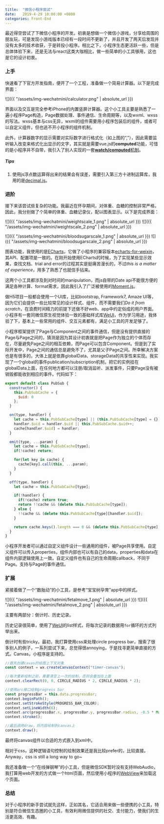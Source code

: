 ```yaml
---
title:  "微信小程序尝试"
date:   2019-4-29 10:00:00 +0800
categories: Front-End
---
```




最近得空尝试了下微信小程序的开发。初衷是想做一个微信小游戏，分享给周围的朋友玩，可是发现小游戏版本已经有一段时间不更新了，并且开发了两天后发现并没有太多的技术收获，于是转投小程序。相比之下，小程序生态更活跃一些，但是总体体验下来，还是无法与react这类大咖相比，做一些简单的小工具够用，这也是它的设计初衷。



### 上手

快速看了下官方开发指南，便开了一个工程，准备做一个简易计算器。以下是完成界面：

![]({{ "/assets/img-wechatmini/calculator.png" | absolute_url }})

界面以及交互是完全参考iPhone的内置竖屏计算器。这个小工具主要是熟悉了一遍小程序Page构造，Page数据处理、事件通信、生命周期等，以及wxml、wxss的写法。wxss基本与css无异，wxml的组件需要用小程序包装后的组件，或者可以自定义组件，但也逃不开小程序的组件机制。

此外，计算器数字的显示需要对实际数字进行格式化（如上图的“,”），因此需要监听输入改变来格式化出显示的文字，其实就是需要vue.js的**computed**功能，可惜的是小程序并不自带，我引入了别人实现的一套[**watch/computed**机制](<https://github.com/donghaohao/vuefy>)。

##### *Tips*

1. 使用js浮点数运算得出来的结果会有误差，需要引入第三方十进制运算库，我用的是[decimal.js](<https://github.com/MikeMcl/decimal.js>)。

   

### 进阶

接下来该尝试些复杂的功能。我最近在怀孕期间，对体重、血糖的控制非常严格，因此，我分别做了个简单的体重、血糖记录仪，配以图表显示。以下是完成界面：

![]({{ "/assets/img-wechatmini/weightscale_1.png" | absolute_url }}) ![]({{ "/assets/img-wechatmini/weightscale_2.png" | absolute_url }})

![]({{ "/assets/img-wechatmini/bloodsugarscale_1.png" | absolute_url }}) ![]({{ "/assets/img-wechatmini/bloodsugarscale_2.png" | absolute_url }})

图表功能，我使用的是[ECharts](<https://echarts.baidu.com/feature.html>)，它做了小程序的兼容版本[echarts-for-weixin](<https://github.com/ecomfe/echarts-for-weixin>)，其API、配置项是一致的。在刚开始使用ECharts的时候，为了实现某些显示效果，查找文档、trial and error的过程其实是挺痛苦漫长的，不过*this is a matter of experience*，用多了熟悉了也就信手拈来。

这两个小工具都涉及到对时间的manipulation，而js自带的Date api不能很方便的满足各种计算、format需求，因此我引入了广泛被使用的[Moment.js](<https://momentjs.com/>)。

做H5项目一般都会使用一个UI库，比如bootstrap, Framework7, Amaze UI等，因为它们会提供一些比较常见的设计样式、组件，而不需要我们*Do it from scratch*，在浪费时间精力的前提下还做不好web、app中约定俗成的用户界面。小程序有一套同微信原生视觉体验一致的基础样式库[WeUI](<https://github.com/Tencent/weui-wxss>)，作为学习用途，我体验了下，基本上一些常用的组件、交互元素都有，满足小工具的开发足够了。

小程序框架提供了Page与Component之间的事件通信，但是没有提供直接的Page与Page之间的，猜测是因为其设计初衷就是把Page作为独立的个体而存在，尽量避免Page之间的相互依赖，而Page可以包含Component。但是到了实际开发中，Page之间的通信总是避免不了，尤其是父子Page之间。所幸解决方案也是有很多的，大体上就是依靠globalData、storageData的共享性来实现。我实现了一个global的事件publication/subscription机制，把它的实例挂在globalData上面，在任何地方都可以注册/取消监听、派发事件，只要Page没有被销毁都能收到相应的事件。代码如下：

```js
export default class PubSub {
  constructor() {
    this.PubSubCache = {
      $uid: 0
    };
  }

  on(type, handler) {
    let cache = this.PubSubCache[type] || (this.PubSubCache[type] = {});
    handler.$uid = handler.$uid || this.PubSubCache.$uid++;
    cache[handler.$uid] = handler;
  }

  emit(type, ...param) {
    let cache = this.PubSubCache[type];
    if(!cache) return;

    for(let key in cache) {
      cache[key].call(this, ...param);
    }
  }

  off(type, handler) {
    let cache = this.PubSubCache[type];

    if(!handler) {
      if(!cache) return true;
      return !!cache && (delete this.PubSubCache[type]);
    } else {
      !!cache && (delete this.PubSubCache[type][handler.$uid]);
    }

    return cache.keys().length === 0 && (delete this.PubSubCache[type]);
  }
}
```

小程序开发者可以通过自定义组件设计一些通用的组件，被Page共享使用。自定义组件可以传入properties，组件内部也可以有自己的data，properties和data在组件内部逻辑使用上一致。自定义组件也有自己的生命周期callback，不同于Page。支持与Page的事件通信。



### 扩展

紧接着做了一个“数胎动”的小工具，是参考“宝宝树孕育”app中的样式。

![]({{ "/assets/img-wechatmini/fetalmove_1.png" | absolute_url }}) 	 ![]({{ "/assets/img-wechatmini/fetalmove_2.png" | absolute_url }})

主要有两部分：倒计时、历史记录。

历史记录很简单，使用了[WeUI](<https://github.com/Tencent/weui-wxss>)的list样式，将每次记录的数据用`for`循环的方式列举出来。

倒计时有些tricky。最初，我打算使用css来处理circle progress bar，搜索了很多别人的例子，一系列尝试下来，总觉得很annoying，于是找寻更简单直接的方式。Canvas，小程序是支持的。

```javascript
//首先创建cavas的绘图上下文对象
const context = wx.createCanvasContext("timer-canvas");

//每次重新绘制之前，需要清空上一次的绘制，否则会叠加在上面
context.clearRect(0, 0, CIRCLE_RADIUS * 2, CIRCLE_RADIUS * 2);

//使用arc接口绘制progress bar
const progressBar = this.data.progressBar;
context.beginPath();
context.setStrokeStyle(PROGRESS_BAR_COLOR);
context.setLineWidth(6);
context.arc(progressBar.x, progressBar.y, progressBar.radius, -0.5 * Math.PI, (-0.5 + 2 * progress) * Math.PI);
context.stroke();

//最后调用draw，将内容绘制到canvas上
context.draw();
```

最终将canvas组件以合适的方式嵌入到xml中。

相对于css，这种逻辑语句控制的绘制效果还是我比较prefer的，比较直接。Anyway，css is still a long way to go~

我还准备做一个“在线弹钢琴”的小工具，但是微信SDK暂时没有支持WebAudio，我打算用web开发的方式做一个html页面，然后使用小程序的[WebView](<https://developers.weixin.qq.com/miniprogram/dev/component/web-view.html>)来加载这个页面。



### 总结

对于小程序的新手尝试就先这样，正如其名，它适合用来做一些便携的小工具，特别是符合微信生态圈的小工具，有效利用微信提供的社交、支付能力，使我们的生活更高效、有趣。



